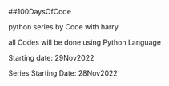 ##100DaysOfCode 

python series by Code with harry

all Codes will be done using Python Language

Starting date: 29Nov2022

Series Starting Date: 28Nov2022
